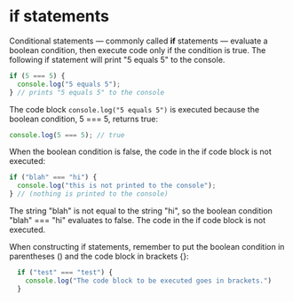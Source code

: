 # if statements

Conditional statements — commonly called **if** statements — evaluate a boolean condition, then execute code only if the condition is true.  The following if statement will print "5 equals 5" to the console.

```javascript
if (5 === 5) {
  console.log("5 equals 5");
} // prints "5 equals 5" to the console
```

The code block `console.log("5 equals 5")` is executed because the boolean condition, 5 === 5, returns true:

```javascript
console.log(5 === 5); // true
```

When the boolean condition is false, the code in the if code block is not executed:

```javascript
if ("blah" === "hi") {
  console.log("this is not printed to the console");
} // (nothing is printed to the console)
```

The string "blah" is not equal to the string "hi", so the boolean condition "blah" === "hi" evaluates to false. The code in the if code block is not executed.

When constructing if statements, remember to put the boolean condition in parentheses () and the code block in brackets {}:
```javascript
  if ("test" === "test") {
    console.log("The code block to be executed goes in brackets.")
  }
```
